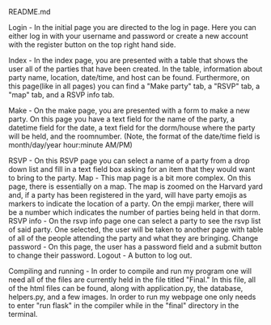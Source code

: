 README.md

Login -
    In the initial page you are directed to the log in page. Here you can either log in with your username and password or create a new account with the register button on the top right hand side.

Index -
    In the index page, you are presented with a table that shows the user all of the parties that have been created. In the table, information about party name, location, date/time, and host can be found. Furthermore, on this page(like in all pages) you can find a "Make party" tab, a "RSVP" tab, a "map" tab, and a RSVP info tab.

Make -
    On the make page, you are presented with a form to make a new party. On this page you have a text field for the name of the party, a datetime field for the date, a text field for the dorm/house where the party will be held, and the roomnumber. (Note, the format of the date/time field is month/day/year hour:minute AM/PM)

RSVP -
    On this RSVP page you can select a name of a party from a drop down list and fill in a text field box asking for an item that they would want to bring to the party.
Map -
    This map page is a bit more complex. On this page, there is essentially on a map. The map is zoomed on the Harvard yard and, if a party has been registered in the yard, will have party emojis as markers to indicate the location of a party. On the empji marker, there will be a number which indicates the number of parties being held in that dorm.
RSVP info -
    On the rsvp info page one can select a party to see the rsvp list of said party. One selected, the user will be taken to another page with table of all of the people attending the party and what they are bringing.
Change password -
    On this page, the user has a password field and a submit button to change their password.
Logout -
    A button to log out.

Compiling and running -
    In order to compile and run my program one will need all of the files are currently held in the file titled "Final." In this file, all of the html files can be found, along with application.py, the database, helpers.py, and a few images. In order to run my webpage one only needs to enter "run flask" in the compiler while in the "final" directory in the terminal.
